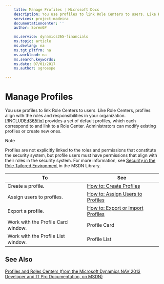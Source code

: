```yaml
---
    title: Manage Profiles | Microsoft Docs
    description: You use profiles to link Role Centers to users. Like Role Centers, profiles align with the roles and responsibilities in your organization. [!INCLUDE[d365fin](../../includes/d365fin_md.md)] provides a set of default profiles, which each correspond to and link to a Role Center. Administrators can modify existing profiles or create new ones.
    services: project-madeira
    documentationcenter: ''
    author: SorenGP

    ms.service: dynamics365-financials
    ms.topic: article
    ms.devlang: na
    ms.tgt_pltfrm: na
    ms.workload: na
    ms.search.keywords:
    ms.date: 07/01/2017
    ms.author: sgroespe

---
```

# Manage Profiles
You use profiles to link Role Centers to users. Like Role Centers, profiles align with the roles and responsibilities in your organization. [!INCLUDE[d365fin](../../includes/d365fin_md.md)] provides a set of default profiles, which each correspond to and link to a Role Center. Administrators can modify existing profiles or create new ones.  
  
> [!NOTE]  
>  Profiles are not explicitly linked to the roles and permissions that constitute the security system, but profile users must have permissions that align with their roles in the security system. For more information, see [Security in the Role Tailored Environment](http://go.microsoft.com/fwlink?LinkId=147633) in the MSDN Library.  
  
|**To**|**See**|  
|------------|-------------|  
|Create a profile.|[How to: Create Profiles](../how-to-create-profiles.md)|  
|Assign users to profiles.|[How to: Assign Users to Profiles](../how-to-assign-users-to-profiles.md)|  
|Export a profile.|[How to: Export or Import Profiles](../how-to-export-or-import-profiles.md)|  
|Work with the Profile Card window.|Profile Card|  
|Work with the Profile List window.|Profile List|  
  
## See Also  
 [Profiles and Roles Centers (from the Microsoft Dynamics NAV 2013 Developer and IT Pro Documentation, on MSDN)](http://msdn.microsoft.com/en-us/library/dd355357.aspx)